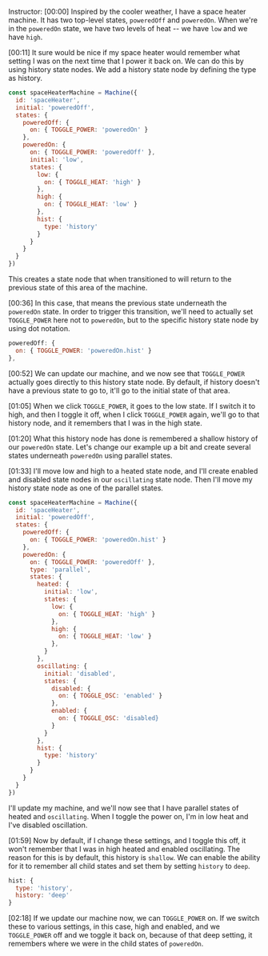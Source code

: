 Instructor: [00:00] Inspired by the cooler weather, I have a space heater machine. It has two top-level states, `poweredOff` and `poweredOn`. When we're in the `poweredOn` state, we have two levels of heat -- we have `low` and we have `high`.

[00:11] It sure would be nice if my space heater would remember what setting I was on the next time that I power it back on. We can do this by using history state nodes. We add a history state node by defining the type as history. 

```js
const spaceHeaterMachine = Machine({
  id: 'spaceHeater',
  initial: 'poweredOff',
  states: {
    poweredOff: {
      on: { TOGGLE_POWER: 'poweredOn' }
    },
    poweredOn: {
      on: { TOGGLE_POWER: 'poweredOff' },
      initial: 'low',
      states: {
        low: {
          on: { TOGGLE_HEAT: 'high' }
        },
        high: {
          on: { TOGGLE_HEAT: 'low' }
        },
        hist: {
          type: 'history'
        }
      }
    }
  }
})
```

This creates a state node that when transitioned to will return to the previous state of this area of the machine.

[00:36] In this case, that means the previous state underneath the `poweredOn` state. In order to trigger this transition, we'll need to actually set `TOGGLE_POWER` here not to `poweredOn`, but to the specific history state node by using dot notation.

```js
poweredOff: {
  on: { TOGGLE_POWER: 'poweredOn.hist' }
},
```

[00:52] We can update our machine, and we now see that `TOGGLE_POWER` actually goes directly to this history state node. By default, if history doesn't have a previous state to go to, it'll go to the initial state of that area.

[01:05] When we click `TOGGLE_POWER`, it goes to the low state. If I switch it to high, and then I toggle it off, when I click `TOGGLE_POWER` again, we'll go to that history node, and it remembers that I was in the high state.

[01:20] What this history node has done is remembered a shallow history of our `poweredOn` state. Let's change our example up a bit and create several states underneath `poweredOn` using parallel states.

[01:33] I'll move low and high to a heated state node, and I'll create enabled and disabled state nodes in our `oscillating` state node. Then I'll move my history state node as one of the parallel states. 

```js
const spaceHeaterMachine = Machine({
  id: 'spaceHeater',
  initial: 'poweredOff',
  states: {
    poweredOff: {
      on: { TOGGLE_POWER: 'poweredOn.hist' }
    },
    poweredOn: {
      on: { TOGGLE_POWER: 'poweredOff' },
      type: 'parallel',
      states: {
        heated: {
          initial: 'low',
          states: {
            low: {
              on: { TOGGLE_HEAT: 'high' }
            },
            high: {
              on: { TOGGLE_HEAT: 'low' }
            },
          }
        },
        oscillating: {
          initial: 'disabled',
          states: {
            disabled: {
              on: { TOGGLE_OSC: 'enabled' }
            },
            enabled: {
              on: { TOGGLE_OSC: 'disabled}
            }
          }
        },
        hist: {
          type: 'history'
        }
      }
    }
  }
})
```

I'll update my machine, and we'll now see that I have parallel states of heated and `oscillating`. When I toggle the power on, I'm in low heat and I've disabled oscillation.

[01:59] Now by default, if I change these settings, and I toggle this off, it won't remember that I was in high heated and enabled oscillating. The reason for this is by default, this history is `shallow`. We can enable the ability for it to remember all child states and set them by setting `history` to `deep`.

```js
hist: {
  type: 'history',
  history: 'deep'
}
```

[02:18] If we update our machine now, we can `TOGGLE_POWER` on. If we switch these to various settings, in this case, high and enabled, and we `TOGGLE_POWER` off and we toggle it back on, because of that deep setting, it remembers where we were in the child states of `poweredOn`.